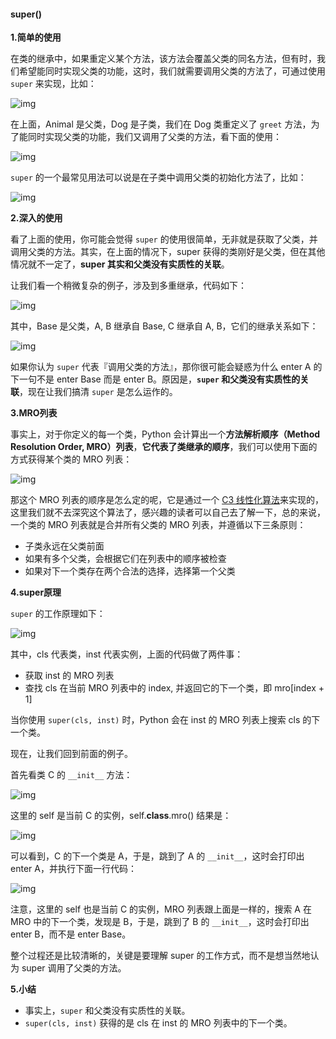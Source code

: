 #### super()

**1.简单的使用**

在类的继承中，如果重定义某个方法，该方法会覆盖父类的同名方法，但有时，我们希望能同时实现父类的功能，这时，我们就需要调用父类的方法了，可通过使用 `super` 来实现，比如：

![img](https://images2017.cnblogs.com/blog/1328724/201802/1328724-20180202104038781-920111494.png)

在上面，Animal 是父类，Dog 是子类，我们在 Dog 类重定义了 `greet` 方法，为了能同时实现父类的功能，我们又调用了父类的方法，看下面的使用：

![img](https://images2017.cnblogs.com/blog/1328724/201802/1328724-20180202104139937-1508316773.png)

`super` 的一个最常见用法可以说是在子类中调用父类的初始化方法了，比如：

![img](https://images2017.cnblogs.com/blog/1328724/201802/1328724-20180202104204375-1500912031.png)

**2.深入的使用**

看了上面的使用，你可能会觉得 `super` 的使用很简单，无非就是获取了父类，并调用父类的方法。其实，在上面的情况下，super 获得的类刚好是父类，但在其他情况就不一定了，**super 其实和父类没有实质性的关联**。

让我们看一个稍微复杂的例子，涉及到多重继承，代码如下：

![img](https://images2017.cnblogs.com/blog/1328724/201802/1328724-20180202104402156-441163695.png)

其中，Base 是父类，A, B 继承自 Base, C 继承自 A, B，它们的继承关系如下：

![img](https://images2017.cnblogs.com/blog/1328724/201802/1328724-20180202104432765-898616104.png)

如果你认为 `super` 代表『调用父类的方法』，那你很可能会疑惑为什么 enter A 的下一句不是 enter Base 而是 enter B。原因是，**`super` 和父类没有实质性的关联**，现在让我们搞清 `super` 是怎么运作的。

**3.MRO列表**

事实上，对于你定义的每一个类，Python 会计算出一个**方法解析顺序（Method Resolution Order, MRO）列表**，**它代表了类继承的顺序**，我们可以使用下面的方式获得某个类的 MRO 列表：

![img](https://images2017.cnblogs.com/blog/1328724/201802/1328724-20180202104706062-39908808.png)

那这个 MRO 列表的顺序是怎么定的呢，它是通过一个 [C3 线性化算法](https://www.python.org/download/releases/2.3/mro/)来实现的，这里我们就不去深究这个算法了，感兴趣的读者可以自己去了解一下，总的来说，一个类的 MRO 列表就是合并所有父类的 MRO 列表，并遵循以下三条原则：

- 子类永远在父类前面
- 如果有多个父类，会根据它们在列表中的顺序被检查
- 如果对下一个类存在两个合法的选择，选择第一个父类

**4.super原理**

`super` 的工作原理如下：

![img](https://images2017.cnblogs.com/blog/1328724/201802/1328724-20180202105123687-888841741.png)

其中，cls 代表类，inst 代表实例，上面的代码做了两件事：

- 获取 inst 的 MRO 列表
- 查找 cls 在当前 MRO 列表中的 index, 并返回它的下一个类，即 mro[index + 1]

当你使用 `super(cls, inst)` 时，Python 会在 inst 的 MRO 列表上搜索 cls 的下一个类。

现在，让我们回到前面的例子。

首先看类 C 的 `__init__` 方法：

![img](https://images2017.cnblogs.com/blog/1328724/201802/1328724-20180202105143375-1150771349.png)

这里的 self 是当前 C 的实例，self.__class__.mro() 结果是：

![img](https://images2017.cnblogs.com/blog/1328724/201802/1328724-20180202105201250-1610168238.png)

可以看到，C 的下一个类是 A，于是，跳到了 A 的 `__init__`，这时会打印出 enter A，并执行下面一行代码：

![img](https://images2017.cnblogs.com/blog/1328724/201802/1328724-20180202105218312-401027671.png)

注意，这里的 self 也是当前 C 的实例，MRO 列表跟上面是一样的，搜索 A 在 MRO 中的下一个类，发现是 B，于是，跳到了 B 的 `__init__`，这时会打印出 enter B，而不是 enter Base。

整个过程还是比较清晰的，关键是要理解 super 的工作方式，而不是想当然地认为 super 调用了父类的方法。

**5.小结**

- 事实上，`super` 和父类没有实质性的关联。
- `super(cls, inst)` 获得的是 cls 在 inst 的 MRO 列表中的下一个类。